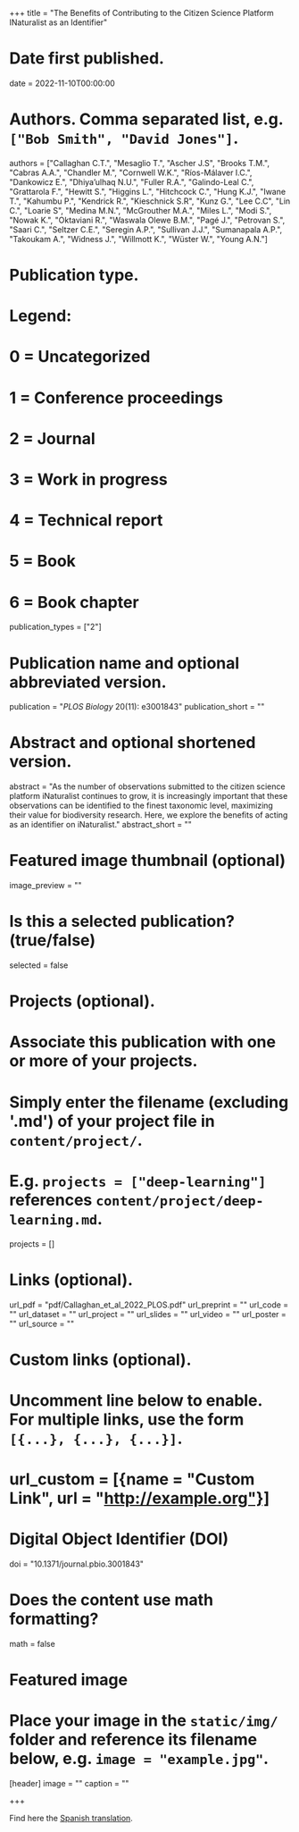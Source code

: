 +++
title = "The Benefits of Contributing to the Citizen Science Platform INaturalist as an Identifier"

# Date first published.
date = 2022-11-10T00:00:00

# Authors. Comma separated list, e.g. `["Bob Smith", "David Jones"]`.
authors = ["Callaghan C.T.", "Mesaglio T.", "Ascher J.S", "Brooks T.M.", "Cabras A.A.", "Chandler M.", "Cornwell W.K.", "Ríos-Málaver I.C.", "Dankowicz E.", "Dhiya’ulhaq N.U.", "Fuller R.A.", "Galindo-Leal C.", "Grattarola F.", "Hewitt S.", "Higgins L.", "Hitchcock C.", "Hung K.J.", "Iwane T.", "Kahumbu P.", "Kendrick R.", "Kieschnick S.R", "Kunz G.", "Lee C.C", "Lin C.", "Loarie S", "Medina M.N.", "McGrouther M.A.", "Miles L.", "Modi S.", "Nowak K.", "Oktaviani R.", "Waswala Olewe B.M.", "Pagé J.", "Petrovan S.", "Saari C.", "Seltzer C.E.", "Seregin A.P.", "Sullivan J.J.", "Sumanapala A.P.", "Takoukam A.", "Widness J.", "Willmott K.", "Wüster W.", "Young A.N."]

# Publication type.
# Legend:
# 0 = Uncategorized
# 1 = Conference proceedings
# 2 = Journal
# 3 = Work in progress
# 4 = Technical report
# 5 = Book
# 6 = Book chapter
publication_types = ["2"]

# Publication name and optional abbreviated version.
publication = "*PLOS Biology* 20(11): e3001843"
publication_short = ""

# Abstract and optional shortened version.
abstract = "As the number of observations submitted to the citizen science platform iNaturalist continues to grow, it is increasingly important that these observations can be identified to the finest taxonomic level, maximizing their value for biodiversity research. Here, we explore the benefits of acting as an identifier on iNaturalist."
abstract_short = ""

# Featured image thumbnail (optional)
image_preview = ""

# Is this a selected publication? (true/false)
selected = false

# Projects (optional).
#   Associate this publication with one or more of your projects.
#   Simply enter the filename (excluding '.md') of your project file in `content/project/`.
#   E.g. `projects = ["deep-learning"]` references `content/project/deep-learning.md`.
projects = []

# Links (optional).
url_pdf = "pdf/Callaghan_et_al_2022_PLOS.pdf"
url_preprint = ""
url_code = ""
url_dataset = ""
url_project = ""
url_slides = ""
url_video = ""
url_poster = ""
url_source = ""

# Custom links (optional).
#   Uncomment line below to enable. For multiple links, use the form `[{...}, {...}, {...}]`.
# url_custom = [{name = "Custom Link", url = "http://example.org"}]

# Digital Object Identifier (DOI)
doi = "10.1371/journal.pbio.3001843"

# Does the content use math formatting?
math = false

# Featured image
# Place your image in the `static/img/` folder and reference its filename below, e.g. `image = "example.jpg"`.
[header]
image = ""
caption = ""

+++

Find here the [Spanish translation](https://coreytcallaghan.github.io/non-English-translations/es/).

